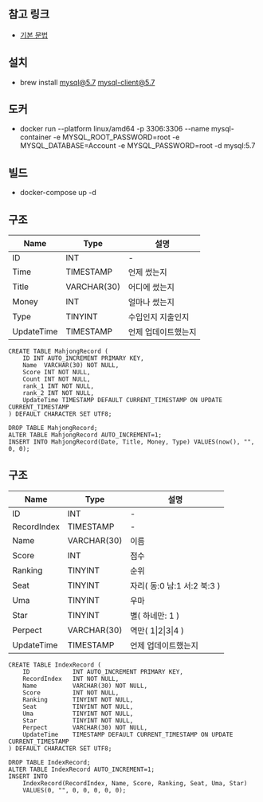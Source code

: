 ## 참고 링크
* [기본 문법](http://www.tcpschool.com/mysql/mysql_basic_syntax)

## 설치
* brew install mysql@5.7 mysql-client@5.7

## 도커
* docker run --platform linux/amd64 -p 3306:3306 --name mysql-container -e MYSQL_ROOT_PASSWORD=root -e MYSQL_DATABASE=Account -e MYSQL_PASSWORD=root -d mysql:5.7

## 빌드
* docker-compose up -d

## 구조
| Name       | Type        | 설명                |
| ---------- | ----------- | ------------------- |
| ID         | INT         | -                   |
| Time       | TIMESTAMP   | 언제 썼는지         |
| Title      | VARCHAR(30) | 어디에 썼는지       |
| Money      | INT         | 얼마나 썼는지       |
| Type       | TINYINT     | 수입인지 지출인지   |
| UpdateTime | TIMESTAMP   | 언제 업데이트했는지 |

```
CREATE TABLE MahjongRecord (
    ID INT AUTO_INCREMENT PRIMARY KEY,
    Name  VARCHAR(30) NOT NULL,
    Score INT NOT NULL,
    Count INT NOT NULL,
    rank_1 INT NOT NULL,
    rank_2 INT NOT NULL,
    UpdateTime TIMESTAMP DEFAULT CURRENT_TIMESTAMP ON UPDATE CURRENT_TIMESTAMP
) DEFAULT CHARACTER SET UTF8;
```
```
DROP TABLE MahjongRecord;
ALTER TABLE MahjongRecord AUTO_INCREMENT=1;
INSERT INTO MahjongRecord(Date, Title, Money, Type) VALUES(now(), "", 0, 0);
```

## 구조
| Name        | Type        | 설명                        |
| ----------- | ----------- | --------------------------- |
| ID          | INT         | -                           |
| RecordIndex | TIMESTAMP   | -                           |
| Name        | VARCHAR(30) | 이름                        |
| Score       | INT         | 점수                        |
| Ranking     | TINYINT     | 순위                        |
| Seat        | TINYINT     | 자리( 동:0 남:1 서:2 북:3 ) |
| Uma         | TINYINT     | 우마                        |
| Star        | TINYINT     | 별( 하네만: 1 )             |
| Perpect     | VARCHAR(30) | 역만( 1\|2\|3\|4 )          |
| UpdateTime  | TIMESTAMP   | 언제 업데이트했는지         |

```
CREATE TABLE IndexRecord (
    ID            INT AUTO_INCREMENT PRIMARY KEY,
    RecordIndex   INT NOT NULL,
    Name          VARCHAR(30) NOT NULL,
    Score         INT NOT NULL,
    Ranking       TINYINT NOT NULL,
    Seat          TINYINT NOT NULL,
    Uma           TINYINT NOT NULL,
    Star          TINYINT NOT NULL,
    Perpect       VARCHAR(30) NOT NULL,
    UpdateTime    TIMESTAMP DEFAULT CURRENT_TIMESTAMP ON UPDATE CURRENT_TIMESTAMP
) DEFAULT CHARACTER SET UTF8;
```
```
DROP TABLE IndexRecord;
ALTER TABLE IndexRecord AUTO_INCREMENT=1;
INSERT INTO 
    IndexRecord(RecordIndex, Name, Score, Ranking, Seat, Uma, Star) 
    VALUES(0, "", 0, 0, 0, 0, 0);
```